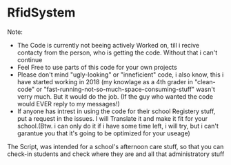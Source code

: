 # RfidSystem
 Note:
  - The Code is currently not beeing actively Worked on, till i recive contacty from the person, who is getting the code. Without that i can't continue
  - Feel Free to use parts of this code for your own projects
  - Please don't mind "ugly-looking" or "inneficient" code, i also know, this i have started working in 2018 (my knowlage as a 4th grader in "clean-code" or "fast-running-not-so-much-space-consuming-stuff" wasn't verry much. But it would do the job. (If the guy who wanted the code would EVER reply to my messages!)
  - If anyone has intrest in using the code for their school Registery stuff, put a request in the issues. I will Translate it and make it fit for your school.(Btw. i can only do it if i have some time left, i will try, but i can't garantue you that it's going to be optimized for your useage)

The Script, was intended for a school's afternoon care stuff, so that you can check-in students and check where they are and all that administratory stuff

